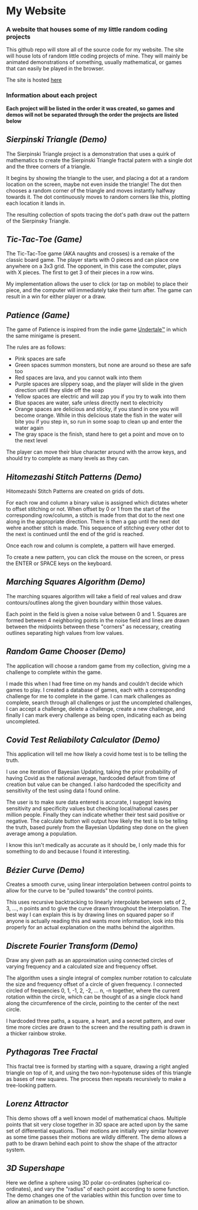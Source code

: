 # My Website
### A website that houses some of my little random coding projects

This github repo will store all of the source code for my website. The site will house lots of random little coding projects of mine. They will mainly be animated demonstrations of something, usually mathematical, or games that can easily be played in the browser.

The site is hosted [here](https://rearedcape.herokuapp.com "My Random Website")

### Information about each project
**Each project will be listed in the order it was created, so games and demos will not be separated through the order the projects are listed below**

## _Sierpinski Triangle (Demo)_
The Sierpinski Triangle project is a demonstration that uses a quirk of mathematics to create the Sierpinski Triangle fractal patern with a single dot and the three corners of a triangle.

It begins by showing the triangle to the user, and placing a dot at a random location on the screen, maybe not even inside the triangle! The dot then chooses a random corner of the triangle and moves instantly halfway towards it. The dot continuously moves to random corners like this, plotting each location it lands in.

The resulting collection of spots tracing the dot's path draw out the pattern of the Sierpinsky Triangle.

## _Tic-Tac-Toe (Game)_
The Tic-Tac-Toe game (AKA naughts and crosses) is a remake of the classic board game. The player starts with O pieces and can place one anywhere on a 3x3 grid. The opponent, in this case the computer, plays with X pieces. The first to get 3 of their pieces in a row wins.

My implementation allows the user to click (or tap on mobile) to place their piece, and the computer will immediately take their turn after. The game can result in a win for either player or a draw.

## _Patience (Game)_
The game of Patience is inspired from the indie game [Undertale™](https://undertale.com "Undertale™") in which the same minigame is present.

The rules are as follows:
+ Pink spaces are safe
+ Green spaces summon monsters, but none are around so these are safe too
+ Red spaces are lava, and you cannot walk into them
+ Purple spaces are slippery soap, and the player will slide in the given direction until they slide off the soap
+ Yellow spaces are electric and will zap you if you try to walk into them
+ Blue spaces are water, safe unless directly next to electricity
+ Orange spaces are delicious and sticky, if you stand in one you will become orange. While in this delicious state the fish in the water will bite you if you step in, so run in some soap to clean up and enter the water again
+ The gray space is the finish, stand here to get a point and move on to the next level

The player can move their blue character around with the arrow keys, and should try to complete as many levels as they can.

## _Hitomezashi Stitch Patterns (Demo)_
Hitomezashi Stitch Patterns are created on grids of dots. 

For each row and column a binary value is assigned which dictates wheter to offset stitching or not. When offset by 0 or 1 from the start of the corresponding row/column, a stitch is made from that dot to the next one along in the appropriate direction. There is then a gap until the next dot wehre another stitch is made. This sequence of stitching every other dot to the next is continued until the end of the grid is reached. 

Once each row and column is complete, a pattern will have emerged.

To create a new pattern, you can click the mouse on the screen, or press the ENTER or SPACE keys on the keyboard.

## _Marching Squares Algorithm (Demo)_
The marching squares algorithm will take a field of real values and draw contours/outlines along the given boundary within those values.

Each point in the field is given a noise value between 0 and 1. Squares are formed between 4 neighboring points in the noise field and lines are drawn between the midpoints between these "corners" as necessary, creating outlines separating high values from low values.

## _Random Game Chooser (Demo)_
The application will choose a random game from my collection, giving me a challenge to complete within the game.

I made this when I had free time on my hands and couldn't decide which games to play. I created a database of games, each with a corresponding challenge for me to complete in the game. I can mark challenges as complete, search through all challenges or just the uncompleted challenges, I can accept a challenge, delete a challenge, create a new challenge, and finally I can mark every challenge as being open, indicating each as being uncompleted.

## _Covid Test Reliabiloty Calculator (Demo)_
This application will tell me how likely a covid home test is to be telling the truth.

I use one iteration of Bayesian Updating, taking the prior probability of having Covid as the national average, hardcoded default from time of creation but value can be changed. I also hardcoded the specificity and sensitivity of the test using data I found online.

The user is to make sure data entered is accurate, I sugegst leaving sensitivity and specificity values but checking local/national cases per million people. Finally they can indicate whether their test said positive or negative. The calculate button will output how likely the test is to be telling the truth, based purely from the Bayesian Updating step done on the given average among a population.

I know this isn't medically as accurate as it should be, I only made this for something to do and because I found it interesting.

## _Bézier Curve (Demo)_
Creates a smooth curve, using linear interpolation between control points to allow for the curve to be "pulled towards" the control points.

This uses recursive backtracking to linearly interpolate between sets of 2, 3, ..., n points and to give the curve drawn throughout the interpolation. The best way I can explain this is by drawing lines on squared paper so if anyone is actually reading this and wants more information, look into this properly for an actual explanation on the maths behind the algorithm.

## _Discrete Fourier Transform (Demo)_
Draw any given path as an approximation using connected circles of varying frequency and a calculated size and frequency offset.

The algorithm uses a single integral of complex number rotation to calculate the size and frequency offset of a circle of given frequency. I connected circled of frequencies 0, 1, -1, 2, -2, ... n, -n together, where the current rotation within the circle, which can be thought of as a single clock hand along the circumference of the circle, pointing to the center of the next circle.

I hardcoded three paths, a square, a heart, and a secret pattern, and over time more circles are drawn to the screen and the resulting path is drawn in a thicker rainbow stroke.

## _Pythagoras Tree Fractal_
This fractal tree is formed by starting with a square, drawing a right angled triangle on top of it, and using the two non-hypotenuse sides of this triangle as bases of new squares. The process then repeats recursively to make a tree-looking pattern.

## _Lorenz Attractor_
This demo shows off a well known model of mathematical chaos. Multiple points that sit very close together in 3D space are acted upon by the same set of differential equations. Their motions are initially very similar however as some time passes their motions are wildly different. The demo allows a path to be drawn behind each point to show the shape of the attractor system.

## _3D Supershape_
Here we define a sphere using 3D polar co-ordinates (spherical co-ordinates), and vary the "radius" of each point according to some function. The demo changes one of the variables within this function over time to allow an animation to be shown.
